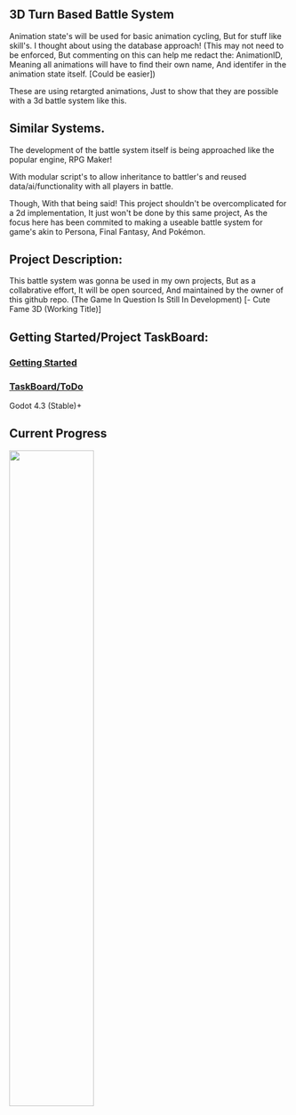 ## 3D Turn Based Battle System

Animation state's will be used for basic animation cycling, But for stuff like skill's. I thought about using the database approach! (This may not need to be enforced, But commenting on this can help me redact the: AnimationID, Meaning all animations will have to find their own name, And identifer in the animation state itself. [Could be easier])




These are using retargted animations, Just to show that they are possible with a 3d battle system like this.

## Similar Systems. 

The development of the battle system itself is being approached like the popular engine, RPG Maker!

With modular script's to allow inheritance to battler's and reused data/ai/functionality with all players in battle.

Though, With that being said! This project shouldn't be overcomplicated for a 2d implementation, It just won't be done by this same project, As the focus here has been commited to making a useable battle system for game's akin to Persona, Final Fantasy, And Pokémon.

## Project Description:
This battle system was gonna be used in my own projects, But as a collabrative effort, It will be open sourced, And maintained by the owner of this github repo. (The Game In Question Is Still In Development) [- Cute Fame 3D (Working Title)]

## Getting Started/Project TaskBoard:

### [Getting Started](https://github.com/Cute-Fame-Studio/3D-TurnBasedCombat/blob/3a52040dce2baa93689853395029f7fb2f1c978d/gettingstarted.md)
### [TaskBoard/ToDo](https://github.com/orgs/Cute-Fame-Studio/projects/2)

Godot 4.3 (Stable)+

## Current Progress
<img src="https://github.com/user-attachments/assets/df5e2b88-03ee-42b5-90db-7724e2879f78" width=55% height=55%>
